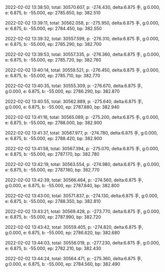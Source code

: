 2022-02-02 13:38:50, total: 30570.607, p: -274.430, delta:6.875 手, g:0.000, e: 6.875, b: -55.000, ep: 2785.650, bp: 382.510

2022-02-02 13:39:11, total: 30562.058, p: -275.950, delta:6.875 手, g:0.000, e: 6.875, b: -55.000, ep: 2784.450, bp: 382.550

2022-02-02 13:39:32, total: 30557.599, p: -276.310, delta:6.875 手, g:0.000, e: 6.875, b: -55.000, ep: 2785.290, bp: 382.700

2022-02-02 13:39:53, total: 30557.335, p: -276.360, delta:6.875 手, g:0.000, e: 6.875, b: -55.000, ep: 2785.720, bp: 382.760

2022-02-02 13:40:14, total: 30559.521, p: -276.450, delta:6.875 手, g:0.000, e: 6.875, b: -55.000, ep: 2785.710, bp: 382.770

2022-02-02 13:40:35, total: 30555.309, p: -276.670, delta:6.875 手, g:0.000, e: 6.875, b: -55.000, ep: 2786.290, bp: 382.870

2022-02-02 13:40:55, total: 30562.889, p: -275.640, delta:6.875 手, g:0.000, e: 6.875, b: -55.000, ep: 2787.880, bp: 382.940

2022-02-02 13:41:16, total: 30565.089, p: -275.200, delta:6.875 手, g:0.000, e: 6.875, b: -55.000, ep: 2788.000, bp: 382.900

2022-02-02 13:41:37, total: 30567.977, p: -274.780, delta:6.875 手, g:0.000, e: 6.875, b: -55.000, ep: 2788.420, bp: 382.900

2022-02-02 13:41:58, total: 30567.394, p: -275.070, delta:6.875 手, g:0.000, e: 6.875, b: -55.000, ep: 2787.170, bp: 382.780

2022-02-02 13:42:19, total: 30563.554, p: -274.980, delta:6.875 手, g:0.000, e: 6.875, b: -55.000, ep: 2787.180, bp: 382.770

2022-02-02 13:42:39, total: 30566.464, p: -274.560, delta:6.875 手, g:0.000, e: 6.875, b: -55.000, ep: 2787.840, bp: 382.800

2022-02-02 13:43:00, total: 30571.837, p: -274.130, delta:6.875 手, g:0.000, e: 6.875, b: -55.000, ep: 2788.350, bp: 382.810

2022-02-02 13:43:21, total: 30569.428, p: -273.770, delta:6.875 手, g:0.000, e: 6.875, b: -55.000, ep: 2787.990, bp: 382.720

2022-02-02 13:43:42, total: 30559.405, p: -274.820, delta:6.875 手, g:0.000, e: 6.875, b: -55.000, ep: 2786.620, bp: 382.680

2022-02-02 13:44:03, total: 30556.019, p: -277.230, delta:6.875 手, g:0.000, e: 6.875, b: -55.000, ep: 2782.210, bp: 382.430

2022-02-02 13:44:24, total: 30564.471, p: -275.360, delta:6.875 手, g:0.000, e: 6.875, b: -55.000, ep: 2784.560, bp: 382.490